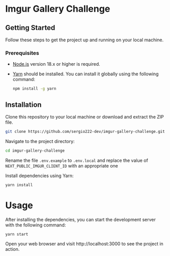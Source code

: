 
# Imgur Gallery Challenge

## Getting Started

Follow these steps to get the project up and running on your local machine.

### Prerequisites

- [Node.js](https://nodejs.org/) version 18.x or higher is required.
- [Yarn](https://yarnpkg.com/) should be installed. You can install it globally using the following command:

  ```sh
  npm install -g yarn
  ```

## Installation
Clone this repository to your local machine or download and extract the ZIP file.

```sh
git clone https://github.com/sergio222-dev/imgur-gallery-challenge.git
```

Navigate to the project directory:
```sh
cd imgur-gallery-challenge
```

Rename the file ``.env.example`` to ``.env.local`` and replace the value of ``NEXT_PUBLIC_IMGUR_CLIENT_ID`` with an appropriate one

Install dependencies using Yarn:
```sh
yarn install
```

# Usage
After installing the dependencies, you can start the development server with the following command:

```sh
yarn start
```

Open your web browser and visit http://localhost:3000 to see the project in action.
